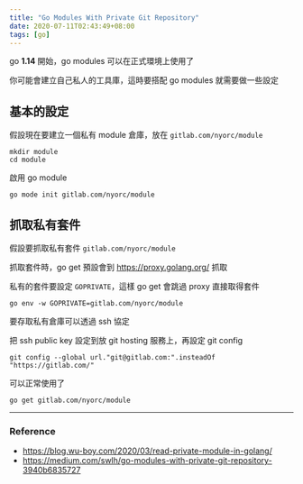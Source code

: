 ```yaml
---
title: "Go Modules With Private Git Repository"
date: 2020-07-11T02:43:49+08:00
tags: [go]
---
```


go **1.14** 開始，go modules 可以在正式環境上使用了

你可能會建立自己私人的工具庫，這時要搭配 go modules 就需要做一些設定

## 基本的設定

假設現在要建立一個私有 module 倉庫，放在 `gitlab.com/nyorc/module`

```
mkdir module
cd module
```

啟用 go module

```
go mode init gitlab.com/nyorc/module
```

## 抓取私有套件

假設要抓取私有套件 `gitlab.com/nyorc/module`

抓取套件時，go get 預設會到 https://proxy.golang.org/ 抓取

私有的套件要設定 `GOPRIVATE`，這樣 go get 會跳過 proxy 直接取得套件

```
go env -w GOPRIVATE=gitlab.com/nyorc/module
```

要存取私有倉庫可以透過 ssh 協定

把 ssh public key 設定到放 git hosting 服務上，再設定 git config

```
git config --global url."git@gitlab.com:".insteadOf "https://gitlab.com/"
```

可以正常使用了

```
go get gitlab.com/nyorc/module
```

---

### Reference

- https://blog.wu-boy.com/2020/03/read-private-module-in-golang/
- https://medium.com/swlh/go-modules-with-private-git-repository-3940b6835727
